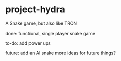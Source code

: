 # project-hydra

A Snake game, but also like TRON

done:
  functional, single player snake game
  
to-do:
  add power ups

future:
  add an AI snake
  more ideas for future things?

